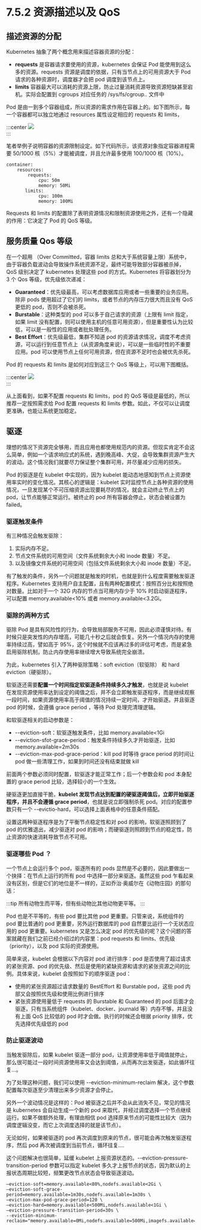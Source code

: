 # 7.5.2 资源描述以及 QoS

## 描述资源的分配

Kubernetes 抽象了两个概念用来描述容器资源的分配：

- **requests** 是容器请求要使用的资源，kubernetes 会保证 Pod 能使用到这么多的资源。requests 资源是调度的依据，只有当节点上的可用资源大于 Pod 请求的各种资源时，调度器才会把 pod 调度到该节点上。
- **limits** 容器最大可以消耗的资源上限，防止过量消耗资源导致资源短缺甚至宕机。实际会配置到 cgroups 对应任务的 /sys/fs/cgroup.. 文件中

Pod 是由一到多个容器组成，所以资源的需求作用在容器上的。如下图所示，每一个容器都可以独立地通过 resources 属性设定相应的 requests 和 limits，

:::center
  ![](../assets/requests-limits.png)<br/>
:::


笔者举例子说明容器的资源限制设定。如下代码所示，该资源对象指定容器进程需要 50/1000 核（5%）才能被调度，并且允许最多使用 100/1000 核（10%）。

```plain
container:
	resources:  
	    requests:
	        cpu: 50m
	        memory: 50Mi
	   limits:    
	        cpu: 100m
	        memory: 100Mi
```

Requests 和 limits 的配置除了表明资源情况和限制资源使用之外，还有一个隐藏的作用：它决定了 Pod 的 QoS 等级。

## 服务质量 Qos 等级

在一个超用 （Over Committed，容器 limits 总和大于系统容量上限）系统中，由于容器负载波动会导致操作系统资源不足，最终可能导致部分容器被杀掉，QoS 级别决定了 kubernetes 处理这些 pod 的方式。Kubernetes 将容器划分为 3 个 Qos 等级，优先级依次递减：

- **Guaranteed**：优先级最高，可以考虑数据库应用或者一些重要的业务应用。除非 pods 使用超过了它们的 limits，或者节点的内存压力很大而且没有 QoS 更低的 pod，否则不会被杀死。
- **Burstable**：这种类型的 pod 可以多于自己请求的资源（上限有 limit 指定，如果 limit 没有配置，则可以使用主机的任意可用资源），但是重要性认为比较低，可以是一般性的应用或者批处理任务。
- **Best Effort**：优先级最低，集群不知道 pod 的资源请求情况，调度不考虑资源，可以运行到任意节点上（从资源角度来说），可以是一些临时性的不重要应用。pod 可以使用节点上任何可用资源，但在资源不足时也会被优先杀死。

Pod 的 requests 和 limits 是如何对应到这三个 QoS 等级上，可以用下图概括。

:::center
  ![](../assets/qos.webp)<br/>
:::

从上面看到，如果不配置 requests 和 limits，pod 的 QoS 等级是最低的，所以推荐一定按照需求给 Pod 配置 requests 和 limits 参数。如此，不仅可以让调度更准确，也能让系统更加稳定。

## 驱逐

理想的情况下资源完全够用，而且应用也都使用规范内的资源。但现实肯定不会这么简单，例如一个请求响应式的系统，遇到晚高峰、大促，会导致集群资源产生大的波动。这个情况我们就要尽力保证整个集群可用，并尽量减少应用的损失。

Pod 的驱逐是在 kubelet 中实现的，因为 kubelet 能动态地感知到节点上资源使用率实时的变化情况。其核心的逻辑是：kubelet 实时监控节点上各种资源的使用情况，一旦发现某个不可压缩资源出现要耗尽的情况，就会主动终止节点上的 pod，让节点能够正常运行。被终止的 pod 所有容器会停止，状态会被设置为 failed。

### 驱逐触发条件

有三种情况会触发驱除：

1. 实际内存不足。
2. 节点文件系统的可用空间（文件系统剩余大小和 inode 数量）不足。
3. 以及镜像文件系统的可用空间（包括文件系统剩余大小和 inode 数量）不足。

有了触发的条件，另外一个问题就是触发的时机，也就是到什么程度需要触发驱逐程序。Kubernetes 支持用户自主配置，且有两种配置模式：按照百分比和按照绝对数量。比如对于一个 32G 内存的节点当可用内存少于 10% 时启动驱逐程序，可以配置 memory.available<10% 或者 memory.available<3.2Gi。

### 驱除的两种方式

驱除 Pod 是具有风险性的行为，会导致局部服务不可用，因此必须谨慎对待。有时候只是突发性的内存增高，可能几十秒之后就会恢复。另外一个情况内存的使用率持续过高，譬如高于 95%，这个时候就不应该再过多的评估可考虑，而是紧急启用驱除机制，防止内存使用率继续增大导致系统完全崩溃。

为此，kubernetes 引入了两种驱除策略：soft eviction（软驱除） 和 hard eviction（硬驱除）。

软驱逐还需要**配置一个时间指定软驱逐条件持续多久才触发**，也就是说 kubelet 在发现资源使用率达到设定的阈值之后，并不会立即触发驱逐程序，而是继续观察一段时间，如果资源使用率高于阈值的情况持续一定时间，才开始驱逐。并且驱逐 pod 的时候，会遵循 grace period ，等待 Pod 处理完清理逻辑。

和软驱逐相关的启动参数是：

- --eviction-soft：软驱逐触发条件，比如 memory.available<1Gi
 - --eviction-sfot-grace-period：触发条件持续多久才开始驱逐，比如 memory.available=2m30s
 - --eviction-max-pod-grace-period：kill pod 时等待 grace period 的时间让 pod 做一些清理工作，如果到时间还没有结束就做 kill

前面两个参数必须同时配置，软驱逐才能正常工作；后一个参数会和 pod 本身配置的 grace period 比较，选择较小的一个生效。

硬驱逐更加直接干脆，**kubelet 发现节点达到配置的硬驱逐阈值后，立即开始驱逐程序，并且不会遵循 grace period**，也就是说立即强制杀死 pod。对应的配置参数只有一个 --evictio-hard，可以选择上面表格中的任意条件搭配。

设置这两种驱逐程序是为了平衡节点稳定性和对 pod 的影响，软驱逐照顾到了 pod 的优雅退出，减少驱逐对 pod 的影响；而硬驱逐则照顾到节点的稳定性，防止资源的快速消耗导致节点不可用。

### 驱逐哪些 Pod ？

一个节点上会运行多个 pod，驱逐所有的 pods 显然是不必要的，因此要做出一个抉择：在节点上运行的所有 pod 中选择一部分来驱逐。虽然这些 pod 乍看起来没有区别，但是它们的地位是不一样的，正如乔治·奥威尔在《动物庄园》的那句话：

:::tip
所有动物生而平等，但有些动物比其他动物更平等。
:::

Pod 也是不平等的，有些 pod 要比其他 pod 更重要。只管来说，系统组件的 pod 要比普通的 pod 更重要，另外运行数据库的 pod 自然要比运行一个无状态应用的 pod 更重要。kubernetes 又是怎么决定 pod 的优先级的呢？这个问题的答案就藏在我们之前已经介绍过的内容里：pod requests 和 limits、优先级（priority），以及 pod 实际的资源使用。

简单来说，kubelet 会根据以下内容对 pod 进行排序：pod 是否使用了超过请求的紧张资源、pod 的优先级、然后是使用的紧缺资源和请求的紧张资源之间的比例。具体来说，kubelet 会按照如下的顺序驱逐 pod：

- 使用的紧张资源超过请求数量的 BestEffort 和 Burstable pod，这些 pod 内部又会按照优先级和使用比例进行排序
- 紧张资源使用量低于 requests 的 Burstable 和 Guaranteed 的 pod 后面才会驱逐，只有当系统组件（kubelet、docker、journald 等）内存不够，并且没有上面 QoS 比较低的 pod 时才会做。执行的时候还会根据 priority 排序，优先选择优先级低的 pod

### 防止驱逐波动

当触发驱除后，如果 kubelet 驱逐一部分 pod，让资源使用率低于阈值就停止，那么很可能过一段时间资源使用率又会达到阈值，从而再次出发驱逐，如此循环往复...。

为了处理这种问题，我们可以使用 --eviction-minimum-reclaim 解决，这个参数配置每次驱逐至少清理出来多少资源才会停止。

另外一个波动情况是这样的：Pod 被驱逐之后并不会从此消失不见，常见的情况是 kubernetes 会自动生成一个新的 pod 来取代，并经过调度选择一个节点继续运行。如果不做额外处理，有理由相信 pod 选择原来节点的可能性比较大（因为调度逻辑没变，而它上次调度选择的就是该节点）。

无论如何，如果被驱逐的 pod 再次调度到原来的节点，很可能会再次触发驱逐程序，然后 pod 再次被调度到当前节点，循环往复....

这个问题解决也很简单，延缓 kubelet 上报资源状态的。--eviction-pressure-transition-period 参数可以指定 kubelet 多久才上报节点的状态，因为默认的上报状态周期比较短，频繁更改节点状态会导致驱逐波动。


```
–eviction-soft=memory.available<80%,nodefs.available<2Gi \
–eviction-soft-grace-period=memory.available=1m30s,nodefs.available=1m30s \
–eviction-max-pod-grace-period=120 \
–eviction-hard=memory.available<500Mi,nodefs.available<1Gi \
–eviction-pressure-transition-period=30s \
--eviction-minimum-reclaim="memory.available=0Mi,nodefs.available=500Mi,imagefs.available=2Gi"
```




